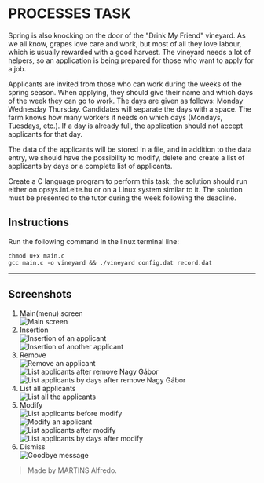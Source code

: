 # PROCESSES TASK

Spring is also knocking on the door of the "Drink My Friend" vineyard. As we all know, grapes love care and work, but most of all they love labour, which is usually rewarded with a good harvest. The vineyard needs a lot of helpers, so an application is being prepared for those who want to apply for a job.

Applicants are invited from those who can work during the weeks of the spring season. When applying, they should give their name and which days of the week they can go to work. The days are given as follows: Monday Wednesday Thursday. Candidates will separate the days with a space. The farm knows how many workers it needs on which days (Mondays, Tuesdays, etc.). If a day is already full, the application should not accept applicants for that day.

The data of the applicants will be stored in a file, and in addition to the data entry, we should have the possibility to modify, delete and create a list of applicants by days or a complete list of applicants.

Create a C language program to perform this task, the solution should run either on opsys.inf.elte.hu or on a Linux system similar to it. The solution must be presented to the tutor during the week following the deadline.

## Instructions
Run the following command in the linux terminal line:

```
chmod u+x main.c
gcc main.c -o vineyard && ./vineyard config.dat record.dat

```

___
## Screenshots

1. Main(menu) screen
    <br>
    ![Main screen](screenshots/menu_screen.png)
    <br>
2. Insertion
    <br>
    ![Insertion of an applicant](screenshots/insert_first_applicant_alfredo_martins.png)
    <br>
    ![Insertion of another applicant](screenshots/insert_second_applicant_viktoria_bakonyi.png)
    <br>
3. Remove
    <br>
    ![Remove an applicant](screenshots/remove_nagy_gabor.png)
    <br>
    ![List applicants after remove Nagy Gábor](screenshots/list_after_remove_nagy_gabor.png)
    <br>
    ![List applicants by days after remove Nagy Gábor](screenshots/list_applicants_by_day_after_remove_nagy_gabor.png)
    <br>
4. List all applicants
    <br>
    ![List all the applicants](screenshots/list_all_apllicants.png)
    <br>
5. Modify
   <br>
    ![List applicants before modify](screenshots/all_applicants_by_days_before_modify_nikovits.png)
   <br>
    ![Modify an applicant](screenshots/modify_nikovits.png)
   <br>
    ![List applicants after modify](screenshots/all_applicants_by_days_after_modify_nikovits.png)
   <br>
    ![List applicants by days after modify](screenshots/all_applicants_by_days_before_modify_nikovits.png)
   <br>
6. Dismiss
    <br>
    ![Goodbye message](screenshots/dismiss_exit_the_program.png)
    <br>

> Made by MARTINS Alfredo.
